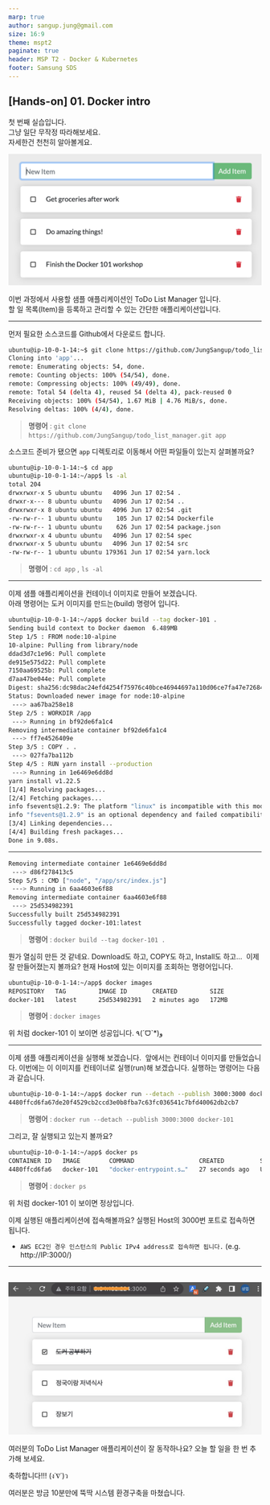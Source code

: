 ```yaml
---
marp: true
author: sangup.jung@gmail.com
size: 16:9
theme: mspt2
paginate: true
header: MSP T2 - Docker & Kubernetes
footer: Samsung SDS
---
```


## [Hands-on] 01. Docker intro

첫 번째 실습입니다.  
그냥 일단 무작정 따라해보세요.  
자세한건 천천히 알아볼게요.  

![h:300](./img/todo-list-sample1.png)

이번 과정에서 사용할 샘플 애플리케이션인 ToDo List Manager 입니다.  
할 일 목록(Item)을 등록하고 관리할 수 있는 간단한 애플리케이션입니다.

---

먼저 필요한 소스코드를 Github에서 다운로드 합니다.  
```bash
ubuntu@ip-10-0-1-14:~$ git clone https://github.com/JungSangup/todo_list_manager.git app
Cloning into 'app'...
remote: Enumerating objects: 54, done.
remote: Counting objects: 100% (54/54), done.
remote: Compressing objects: 100% (49/49), done.
remote: Total 54 (delta 4), reused 54 (delta 4), pack-reused 0
Receiving objects: 100% (54/54), 1.67 MiB | 4.76 MiB/s, done.
Resolving deltas: 100% (4/4), done.
```
> **명령어** : `git clone https://github.com/JungSangup/todo_list_manager.git app`

소스코드 준비가 됐으면 `app` 디렉토리로 이동해서 어떤 파일들이 있는지 살펴볼까요?
```bash
ubuntu@ip-10-0-1-14:~$ cd app
ubuntu@ip-10-0-1-14:~/app$ ls -al
total 204
drwxrwxr-x 5 ubuntu ubuntu   4096 Jun 17 02:54 .
drwxr-x--- 8 ubuntu ubuntu   4096 Jun 17 02:54 ..
drwxrwxr-x 8 ubuntu ubuntu   4096 Jun 17 02:54 .git
-rw-rw-r-- 1 ubuntu ubuntu    105 Jun 17 02:54 Dockerfile
-rw-rw-r-- 1 ubuntu ubuntu    626 Jun 17 02:54 package.json
drwxrwxr-x 4 ubuntu ubuntu   4096 Jun 17 02:54 spec
drwxrwxr-x 5 ubuntu ubuntu   4096 Jun 17 02:54 src
-rw-rw-r-- 1 ubuntu ubuntu 179361 Jun 17 02:54 yarn.lock
```
> **명령어** : `cd app` , `ls -al`

---

이제 샘플 애플리케이션을 컨테이너 이미지로 만들어 보겠습니다.  
아래 명령어는 도커 이미지를 만드는(build) 명령어 입니다.
```bash
ubuntu@ip-10-0-1-14:~/app$ docker build --tag docker-101 .
Sending build context to Docker daemon  6.489MB
Step 1/5 : FROM node:10-alpine
10-alpine: Pulling from library/node
ddad3d7c1e96: Pull complete
de915e575d22: Pull complete
7150aa69525b: Pull complete
d7aa47be044e: Pull complete
Digest: sha256:dc98dac24efd4254f75976c40bce46944697a110d06ce7fa47e7268470cf2e28
Status: Downloaded newer image for node:10-alpine
 ---> aa67ba258e18
Step 2/5 : WORKDIR /app
 ---> Running in bf92de6fa1c4
Removing intermediate container bf92de6fa1c4
 ---> ff7e4526409e
Step 3/5 : COPY . .
 ---> 027fa7ba112b
Step 4/5 : RUN yarn install --production
 ---> Running in 1e6469e6dd8d
yarn install v1.22.5
[1/4] Resolving packages...
[2/4] Fetching packages...
info fsevents@1.2.9: The platform "linux" is incompatible with this module.
info "fsevents@1.2.9" is an optional dependency and failed compatibility check. Excluding it from installation.
[3/4] Linking dependencies...
[4/4] Building fresh packages...
Done in 9.08s.
````
---

```bash
Removing intermediate container 1e6469e6dd8d
 ---> d86f278413c5
Step 5/5 : CMD ["node", "/app/src/index.js"]
 ---> Running in 6aa4603e6f88
Removing intermediate container 6aa4603e6f88
 ---> 25d534982391
Successfully built 25d534982391
Successfully tagged docker-101:latest
```
> **명령어** : `docker build --tag docker-101 .`

뭔가 열심히 만든 것 같네요.
Download도 하고, COPY도 하고, Install도 하고...
​
이제 잘 만들어졌는지 볼까요?
현재 Host에 있는 이미지를 조회하는 명령어입니다.
```bash
ubuntu@ip-10-0-1-14:~/app$ docker images
REPOSITORY   TAG         IMAGE ID       CREATED         SIZE
docker-101   latest      25d534982391   2 minutes ago   172MB
```
> **명령어** : `docker images`

위 처럼 docker-101 이 보이면 성공입니다. ٩(ˊᗜˋ*)و

---

이제 샘플 애플리케이션을 실행해 보겠습니다.
​
앞에서는 컨테이너 이미지를 만들었습니다.
이번에는 이 이미지를 컨테이너로 실행(run)해 보겠습니다.
실행하는 명령어는 다음과 같습니다.
```bash
ubuntu@ip-10-0-1-14:~/app$ docker run --detach --publish 3000:3000 docker-101
4480ffcd6fa67de20f4529cb2ccd3e0b8fba7c63fc036541c7bfd40062db2cb7
```
> **명령어** : `docker run --detach --publish 3000:3000 docker-101`

그리고, 잘 실행되고 있는지 볼까요?
```bash
ubuntu@ip-10-0-1-14:~/app$ docker ps
CONTAINER ID   IMAGE        COMMAND                  CREATED          STATUS          PORTS                                       NAMES
4480ffcd6fa6   docker-101   "docker-entrypoint.s…"   27 seconds ago   Up 26 seconds   0.0.0.0:3000->3000/tcp, :::3000->3000/tcp   youthful_noether
```
> **명령어** : `docker ps`

위 처럼 docker-101 이 보이면 정상입니다.

이제 실행된 애플리케이션에 접속해볼까요?
실행된 Host의 3000번 포트로 접속하면 됩니다.

- `AWS EC2인 경우 인스턴스의 Public IPv4 address로 접속하면 됩니다.` (e.g. http://IP:3000/)

---
​
![h:350](./img/todo-list-sample3.png)

여러분의 ToDo List Manager 애플리케이션이 잘 동작하나요?
오늘 할 일을 한 번 추가해 보세요.

축하합니다!!! (ง˙∇˙)ว

여러분은 방금 10분만에 뚝딱 시스템 환경구축을 마쳤습니다.